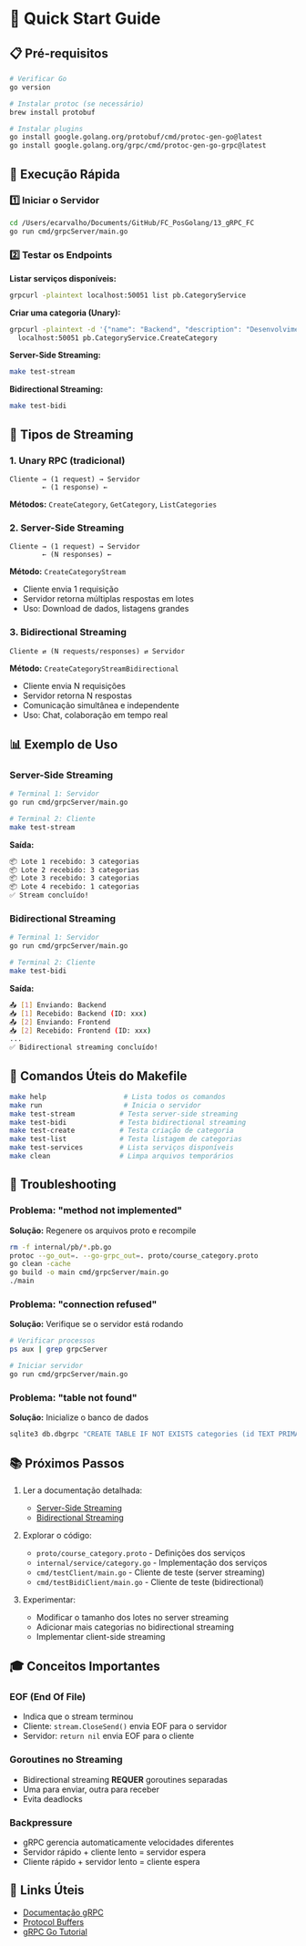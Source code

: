 # 🚀 Quick Start Guide

## 📋 Pré-requisitos

```bash
# Verificar Go
go version

# Instalar protoc (se necessário)
brew install protobuf

# Instalar plugins
go install google.golang.org/protobuf/cmd/protoc-gen-go@latest
go install google.golang.org/grpc/cmd/protoc-gen-go-grpc@latest
```

## 🏃 Execução Rápida

### 1️⃣ Iniciar o Servidor

```bash
cd /Users/ecarvalho/Documents/GitHub/FC_PosGolang/13_gRPC_FC
go run cmd/grpcServer/main.go
```

### 2️⃣ Testar os Endpoints

**Listar serviços disponíveis:**

```bash
grpcurl -plaintext localhost:50051 list pb.CategoryService
```

**Criar uma categoria (Unary):**

```bash
grpcurl -plaintext -d '{"name": "Backend", "description": "Desenvolvimento backend"}' \
  localhost:50051 pb.CategoryService.CreateCategory
```

**Server-Side Streaming:**

```bash
make test-stream
```

**Bidirectional Streaming:**

```bash
make test-bidi
```

## 🎯 Tipos de Streaming

### 1. Unary RPC (tradicional)

```mermaid
Cliente → (1 request) → Servidor
        ← (1 response) ←
```

**Métodos:** `CreateCategory`, `GetCategory`, `ListCategories`

### 2. Server-Side Streaming

```mermaid
Cliente → (1 request) → Servidor
        ← (N responses) ←
```

**Método:** `CreateCategoryStream`

- Cliente envia 1 requisição
- Servidor retorna múltiplas respostas em lotes
- Uso: Download de dados, listagens grandes

### 3. Bidirectional Streaming

```mermaid
Cliente ⇄ (N requests/responses) ⇄ Servidor
```

**Método:** `CreateCategoryStreamBidirectional`

- Cliente envia N requisições
- Servidor retorna N respostas
- Comunicação simultânea e independente
- Uso: Chat, colaboração em tempo real

## 📊 Exemplo de Uso

### Server-Side Streaming

```bash
# Terminal 1: Servidor
go run cmd/grpcServer/main.go

# Terminal 2: Cliente
make test-stream
```

**Saída:**

```bash
📦 Lote 1 recebido: 3 categorias
📦 Lote 2 recebido: 3 categorias
📦 Lote 3 recebido: 3 categorias
📦 Lote 4 recebido: 1 categorias
✅ Stream concluído!
```

### Bidirectional Streaming

```bash
# Terminal 1: Servidor
go run cmd/grpcServer/main.go

# Terminal 2: Cliente
make test-bidi
```

**Saída:**

```bash
📤 [1] Enviando: Backend
📥 [1] Recebido: Backend (ID: xxx)
📤 [2] Enviando: Frontend
📥 [2] Recebido: Frontend (ID: xxx)
...
✅ Bidirectional streaming concluído!
```

## 🔧 Comandos Úteis do Makefile

```bash
make help                   # Lista todos os comandos
make run                    # Inicia o servidor
make test-stream           # Testa server-side streaming
make test-bidi             # Testa bidirectional streaming
make test-create           # Testa criação de categoria
make test-list             # Testa listagem de categorias
make test-services         # Lista serviços disponíveis
make clean                 # Limpa arquivos temporários
```

## 🐛 Troubleshooting

### Problema: "method not implemented"

**Solução:** Regenere os arquivos proto e recompile

```bash
rm -f internal/pb/*.pb.go
protoc --go_out=. --go-grpc_out=. proto/course_category.proto
go clean -cache
go build -o main cmd/grpcServer/main.go
./main
```

### Problema: "connection refused"

**Solução:** Verifique se o servidor está rodando

```bash
# Verificar processos
ps aux | grep grpcServer

# Iniciar servidor
go run cmd/grpcServer/main.go
```

### Problema: "table not found"

**Solução:** Inicialize o banco de dados

```bash
sqlite3 db.dbgrpc "CREATE TABLE IF NOT EXISTS categories (id TEXT PRIMARY KEY, name TEXT, description TEXT);"
```

## 📚 Próximos Passos

1. Ler a documentação detalhada:
   - [Server-Side Streaming](streaming.md)
   - [Bidirectional Streaming](bidirectional-streaming.md)

2. Explorar o código:
   - `proto/course_category.proto` - Definições dos serviços
   - `internal/service/category.go` - Implementação dos serviços
   - `cmd/testClient/main.go` - Cliente de teste (server streaming)
   - `cmd/testBidiClient/main.go` - Cliente de teste (bidirectional)

3. Experimentar:
   - Modificar o tamanho dos lotes no server streaming
   - Adicionar mais categorias no bidirectional streaming
   - Implementar client-side streaming

## 🎓 Conceitos Importantes

### EOF (End Of File)

- Indica que o stream terminou
- Cliente: `stream.CloseSend()` envia EOF para o servidor
- Servidor: `return nil` envia EOF para o cliente

### Goroutines no Streaming

- Bidirectional streaming **REQUER** goroutines separadas
- Uma para enviar, outra para receber
- Evita deadlocks

### Backpressure

- gRPC gerencia automaticamente velocidades diferentes
- Servidor rápido + cliente lento = servidor espera
- Cliente rápido + servidor lento = cliente espera

## 🔗 Links Úteis

- [Documentação gRPC](https://grpc.io/docs/)
- [Protocol Buffers](https://protobuf.dev/)
- [gRPC Go Tutorial](https://grpc.io/docs/languages/go/basics/)
